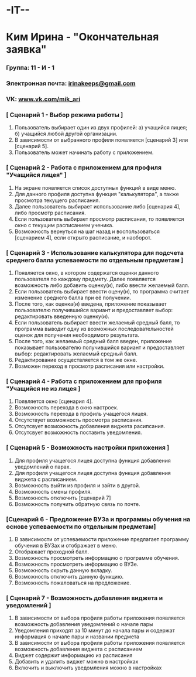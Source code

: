 # -IT--
# Ким Ирина - "Окончательная заявка"

### Группа: 11 - И - 1
### Электронная почта: irinakeeps@gmail.com
### VK: www.vk.com/mik_ari

### [ Сценарий 1 - Выбор режима работы ]

1. Пользователь выбирает один из двух профилей: a) учащийся лицея; б) учащийся любой другой организации.
2. В зависимости от выбранного профиля появляется [сценарий 3] или [сценарий 5].
3. Пользователь может начинать работу с приложением.

### [ Сценарий 2 - Работа с приложением для профиля "Учащийся лицея" ]

1. На экране появляется список доступных функций в виде меню.
2. Для данного профиля доступна функция "калькулятора", а также просмотра текущего расписания.
3. Далее пользователь выбирает использование либо [сценария 4], либо просмотр расписания. 
4. Если пользователь выбирает просмотр расписания, то появляется окно с текущим расписанием ученика.
5. Возможность вернуться на шаг назад и воспользоваться [сценарием 4], если открыто расписание, и наоборот.

### [ Сценарий 3 - Использование калькулятора для подсчета среднего балла успеваемости по отдельным предметам ]

1. Появляется окно, в котором содержатся оценки данного пользователя по каждому предмету. Далее появляется возможность либо добавить оценку(и), либо ввести желаемый балл.
2. Если пользователь выбирает ввести оцену(и), то программа считает изменение среднего балла при её получении.
3. После того, как оценка(и) введена, приложение показывает пользователю получившийся вариант и предоставляет выбор: редактировать введенную оценку(и).
4. Если пользователь выбирает ввести желаемый средный балл, то программа выводит одну из возможных последовательностей оценок для получения необходимого результата.
5. После того, как желаемый средный балл введен, приложение показывает пользователю получившийся вариант и предоставляет выбор: редактировать желаемый средный балл.
6. Редактирование осуществляется в том же окне.
7. Возможен переход в просмотр расписания или настройки.

### [ Сценарий 4 - Работа с приложением для профиля "Учащийся не из лицея ]

1. Появляется окно [сценария 4].
2. Возможность перехода в окно настроек.
3. Возможность перехода в профиль учащегося лицея.
5. Отсутствует возможность просмотра расписания.
6. Отсутсвует возможность добавления виджета расипсания.
7. Отсутсвует возможность поставить уведомления. 

### [ Сценарий 5 - Возможность настройки приложения ]

1. Для профиля учащегося лицея доступна функция добавления уведомлений о парах.
2. Для профиля учащегося лицея доступна функция добавления виджета с расписанием.
3. Возможность выйти из профиля и зайти в другой.
4. Возможность смены профиля.
5. Возможность отключить [сценарий 7]
6. Возможность получить обратную связь по почте.

### [Сценарий 6 - Предложение ВУЗа и программы обучения на основе успеваемости по отдельным предметам] 

1. В зависимости от успеваемости приложение предлагает программу обучения в ВУЗах и отображает в меню.
2. Отображает проходной балл.
3. Возможность просмотреть информацию о программе обучения.
4. Возможность просмотреть информацию о ВУЗе.
5. Возможность скрыть данную вкладку.
6. Возможность отключить данную функцию.
7. Возможность пожаловаться на предложение.

### [ Сценарий 7 - Возможность добавления виджета и уведомлений ]

1. В зависимости от выбора профиля работы приложения появляется возможность добавления уведомлений о начале пары
2. Уведомления приходят за 10 минут до начала пары и содержат информация о начале пары и названии предмета
3. В зависимости от выбора профиля работы приложения появляется возможность добавления виджета с расписанием
4. Виджет содержит информацию из расписания
5. Добавить и удалить виджет можно в настройках
6. Включить и выключить уведомления можно в настройках
